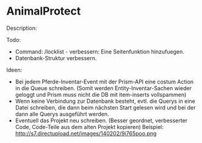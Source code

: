 AnimalProtect
=============

Description:



Todo:
- Command: /locklist - verbessern: Eine Seitenfunktion hinzufuegen.
- Datenbank-Struktur verbessern.

Ideen:
- Bei jedem Pferde-Inventar-Event mit der Prism-API eine costum Action in die Queue schreiben.
(Somit werden Entity-Inventar-Sachen wieder geloggt und Prism muss nicht die DB mit item-inserts vollspammen)
- Wenn keine Verbindung zur Datenbank besteht, evtl. die Querys in eine Datei schreiben, die dann beim
  nächsten Start gelesen wird und bei der dann alle Querys ausgeführt werden.
- Eventuell das Projekt neu schreiben. (Besser geordnet, verbesserter Code, Code-Teile aus dem alten Projekt kopieren)
  Beispiel: http://s7.directupload.net/images/140202/9i765poo.png
